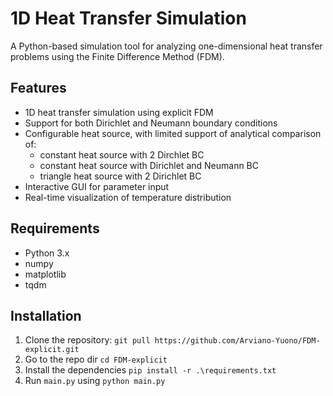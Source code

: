 # 1D Heat Transfer Simulation

A Python-based simulation tool for analyzing one-dimensional heat transfer problems using the Finite Difference Method (FDM).

## Features

- 1D heat transfer simulation using explicit FDM
- Support for both Dirichlet and Neumann boundary conditions
- Configurable heat source, with limited support of analytical comparison of:
  - constant heat source with 2 Dirchlet BC
  - constant heat source with Dirichlet and Neumann BC
  - triangle heat source with 2 Dirichlet BC
- Interactive GUI for parameter input
- Real-time visualization of temperature distribution

## Requirements

- Python 3.x
- numpy
- matplotlib
- tqdm

## Installation

1. Clone the repository:
   `git pull https://github.com/Arviano-Yuono/FDM-explicit.git`
2. Go to the repo dir
   `cd FDM-explicit`
3. Install the dependencies
   `pip install -r .\requirements.txt`
4. Run `main.py` using
   `python main.py`

